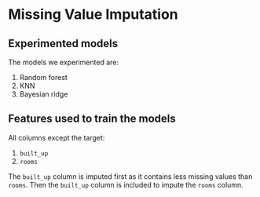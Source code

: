 # Missing Value Imputation

## Experimented models
The models we experimented are:
1. Random forest
2. KNN
3. Bayesian ridge

## Features used to train the models
All columns except the target:
1. `built_up`
2. `rooms`

The `built_up` column is imputed first as it contains less missing values than `rooms`. Then the `built_up` column is included to impute the `rooms` column.
